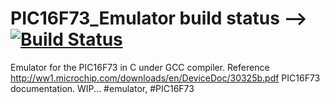 # PIC16F73_Emulator build status --> [![Build Status](https://travis-ci.org/xnorlogic/PIC16F73_Emulator.svg?branch=master)](https://travis-ci.org/xnorlogic/PIC16F73_Emulator)

Emulator for the PIC16F73 in C under GCC compiler.
Reference http://ww1.microchip.com/downloads/en/DeviceDoc/30325b.pdf PIC16F73 documentation.
WIP...
#emulator, #PIC16F73
